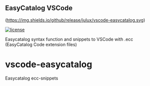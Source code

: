 ## EasyCatalog VSCode
(https://img.shields.io/github/release/julux/vscode-easycatalog.svg)

[![license](https://img.shields.io/github/license/julux/vscode-easycatalog.svg)](https://github.com/julux/vscode-easycatalog/blob/master/LICENSE)

Easycatalog syntax function and snippets to VSCode with .ecc (EasyCatalog Code extension files)


# vscode-easycatalog
Easycatalog ecc-snippets
